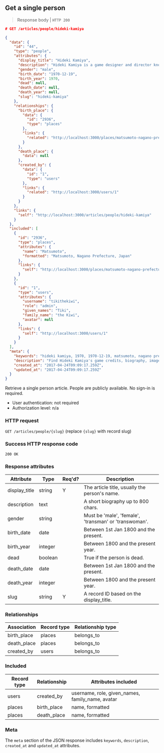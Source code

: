 ## <a name="people_show"></a>Get a single person

> Response body | `HTTP 200`

```JSON
# GET /articles/people/hideki-kamiya

{
  "data": {
    "id": "44",
    "type": "people",
    "attributes": {
      "display_title": "Hideki Kamiya",
      "description": "Hideki Kamiya is a game designer and director known for his work with Capcom and as a co-founder of PlatinumGames.",
      "gender": "male",
      "birth_date": "1970-12-19",
      "birth_year": 1970,
      "dead": null,
      "death_date": null,
      "death_year": null,
      "slug": "hideki-kamiya"
    },
    "relationships": {
      "birth_place": {
        "data": {
          "id": "2936",
          "type": "places"
        },
        "links": {
          "related": "http://localhost:3000/places/matsumoto-nagano-prefecture-japan"
        }
      },
      "death_place": {
        "data": null
      },
      "created_by": {
        "data": {
          "id": "1",
          "type": "users"
        },
        "links": {
          "related": "http://localhost:3000/users/1"
        }
      }
    },
    "links": {
      "self": "http://localhost:3000/articles/people/hideki-kamiya"
    }
  },
  "included": [
    {
      "id": "2936",
      "type": "places",
      "attributes": {
        "name": "Matsumoto",
        "formatted": "Matsumoto, Nagano Prefecture, Japan"
      },
      "links": {
        "self": "http://localhost:3000/places/matsumoto-nagano-prefecture-japan"
      }
    },
    {
      "id": "1",
      "type": "users",
      "attributes": {
        "username": "tikithekiwi",
        "role": "admin",
        "given_names": "Tiki",
        "family_name": "the Kiwi",
        "avatar": null
      },
      "links": {
        "self": "http://localhost:3000/users/1"
      }
    }
  ],
  "meta": {
    "keywords": "hideki kamiya, 1970, 1970-12-19, matsumoto, nagano prefecture, japan, person, profile, biography, games, dbljump, video games, pc games, gaming",
    "description": "Find Hideki Kamiya's game credits, biography, images and facts at Dbljump, the video game reference.",
    "created_at": "2017-04-24T09:09:17.259Z",
    "updated_at": "2017-04-24T09:09:17.259Z"
  }
}
```

Retrieve a single person article. People are publicly available. No sign-in is required.

* User authentication: not required
* Authorization level: n/a

### HTTP request

`GET /articles/people/{slug}` (replace `{slug}` with record slug)

### Success HTTP response code

`200 OK`

### <a name="person_response_attrs"></a>Response attributes

Attribute | Type | Req'd? | Description
--------- | ---- | ------ | -----------
display_title | string | Y | The article title, usually the person's name.
description | text | | A short biography up to 800 chars.
gender | string | | Must be 'male', 'female', 'transman' or 'transwoman'.
birth_date | date | | Between 1st Jan 1800 and the present.
birth_year | integer | | Between 1800 and the present year.
dead | boolean | | True if the person is dead.
death_date | date | | Between 1st Jan 1800 and the present.
death_year | integer | | Between 1800 and the present year.
slug | string | Y | A record ID based on the display_title.

### Relationships

Association | Record type | Relationship type
------------ | ---------- | -----------------
birth_place | places | belongs_to
death_place | places | belongs_to
created_by | users | belongs_to


### Included

Record type | Relationship | Attributes included
----------- | ------------ | -------------------
users | created_by | username, role, given_names, family_name, avatar
places | birth_place | name, formatted
places | death_place | name, formatted

### Meta

The `meta` section of the JSON response includes `keywords`, `description`, `created_at` and `updated_at` attributes.
